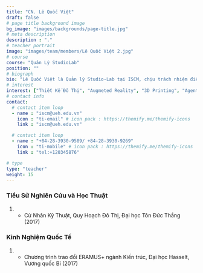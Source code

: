 ```yaml
---
title: "CN. Lê Quốc Việt"
draft: false
# page title background image
bg_image: "images/backgrounds/page-title.jpg"
# meta description
description : "."
# teacher portrait
image: "images/team/members/Lê Quốc Việt 2.jpg"
# course
course: "Quản Lý StudioLab"
position: ""
# biograph
bio: "Lê Quốc Việt là Quản lý Studio-Lab tại ISCM, chịu trách nhiệm điều phối và triển khai tất cả các hoạt động và quy trình của Studio-Lab, đặc biệt là những hoạt động liên quan đến công nghệ mô phỏng. Việt tốt nghiệp Đại học Tôn Đức Thắng với bằng cử nhân Quy hoạch Đô thị năm 2017. Sau khi tốt nghiệp, Việt đã phát triển mạnh mẽ khả năng ứng dụng công nghệ trong kiến trúc và thiết kế đô thị. Ngoài vai trò là quản trị viên Studio-Lab, Việt còn mở rộng công việc sang các hoạt động liên quan đến thiết kế khác tại ISCM, bao gồm thiết kế ấn phẩm kỹ thuật số và in ấn, thiết kế mô hình 3D."
# interest
interest: ["Thiết Kế Đô Thị", "Augmeted Reality", "3D Printing", "Agent Based Modelling"]
# contact info
contact:
  # contact item loop
  - name : "iscm@ueh.edu.vn"
    icon : "ti-email" # icon pack : https://themify.me/themify-icons
    link : "iscm@ueh.edu.vn"

  # contact item loop
  - name : "+84-28-3930-9589/ +84-28-3930-9269"
    icon : "ti-mobile" # icon pack : https://themify.me/themify-icons
    link : "tel:+120345876"

# type
type: "teacher"
weight: 15
---
```


### Tiểu Sử Nghiên Cứu và Học Thuật
1. * Cử Nhân Kỹ Thuật, Quy Hoạch Đô Thị, Đại học Tôn Đức Thắng (2017)

### Kinh Nghiệm Quốc Tế
1. * Chương trình trao đổi ERAMUS+ ngành Kiến trúc, Đại học Hasselt, Vương quốc Bỉ (2017)
